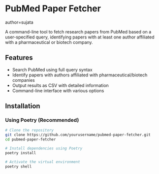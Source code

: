 # PubMed Paper Fetcher
author=sujata

A command-line tool to fetch research papers from PubMed based on a user-specified query, identifying papers with at least one author affiliated with a pharmaceutical or biotech company.

## Features

- Search PubMed using full query syntax
- Identify papers with authors affiliated with pharmaceutical/biotech companies
- Output results as CSV with detailed information
- Command-line interface with various options

## Installation

### Using Poetry (Recommended)

```bash
# Clone the repository
git clone https://github.com/yourusername/pubmed-paper-fetcher.git
cd pubmed-paper-fetcher

# Install dependencies using Poetry
poetry install

# Activate the virtual environment
poetry shell
